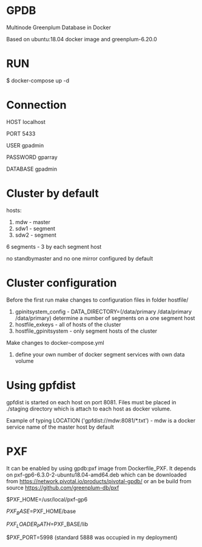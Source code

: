# GPDB
Multinode Greenplum Database in Docker

Based on ubuntu:18.04 docker image and greenplum-6.20.0 

# RUN
$ docker-compose up -d

# Connection
HOST localhost

PORT 5433

USER gpadmin

PASSWORD gparray

DATABASE gpadmin

# Cluster by default
hosts: 
1) mdw - master
2) sdw1 - segment
3) sdw2 - segment

6 segments - 3 by each segment host

no standbymaster and no one mirror configured by default

# Cluster configuration
Before the first run make changes to configuration files in folder hostfile/
1) gpinitsystem_config - DATA_DIRECTORY=(/data/primary /data/primary /data/primary) determine a number of segments on a one segment host
2) hostfile_exkeys - all of hosts of the cluster
3) hostfile_gpinitsystem - only segment hosts of the cluster

Make changes to docker-compose.yml
1) define your own number of docker segment services with own data volume

# Using gpfdist 
gpfdist is started on each host on port 8081. Files must be placed in ./staging directory which is attach to each host as docker volume.

Example of typing LOCATION ('gpfdist://mdw:8081/*.txt') - mdw is a docker service name of the master host by default

# PXF
It can be enabled by using gpdb:pxf image from Dockerfile_PXF. It depends on pxf-gp6-6.3.0-2-ubuntu18.04-amd64.deb which can be downloaded from https://network.pivotal.io/products/pivotal-gpdb/ or an be build from source https://github.com/greenplum-db/pxf

$PXF_HOME=/usr/local/pxf-gp6

$PXF_BASE=$PXF_HOME/base

$PXF_LOADER_PATH=$PXF_BASE/lib

$PXF_PORT=5998 (standard 5888 was occupied in my deployment)
